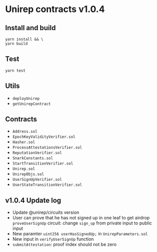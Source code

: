 # Unirep contracts v1.0.4

## Install and build
```shell
yarn install && \
yarn build
```

## Test
```shell
yarn test
```

## Utils
- `deployUnirep`
- `getUnirepContract`

## Contracts
- `Address.sol`
- `EpochKeyValidityVerifier.sol`
- `Hasher.sol`
- `ProcessAttestationsVerifier.sol`
- `ReputationVerifier.sol`
- `SnarkConstants.sol`
- `StartTransitionVerifier.sol`
- `Unirep.sol`
- `UnirepObjs.sol`
- `UserSignUpVerifier.sol`
- `UserStateTransitionVerifier.sol`

## v1.0.4 Update log
- Update @unirep/circuits version
- User can prove that he has not signed up in one leaf to get airdrop
  `proveUserSignUp` circuit: change `sign_up` from private input to public input
- New paramter `uint256 userHasSignedUp;` in `UnirepParameters.sol`
- New input in `verifyUserSignUp` function
- `submitAttestation`: proof index should not be zero